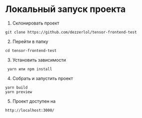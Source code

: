 # Локальный запуск проекта
1. Склонировать проект

````
git clone https://github.com/dezzerlol/tensor-frontend-test
````


2. Перейти в папку
   
````
cd tensor-frontend-test
````

3. Установить зависимости
   
````
 yarn или npm install
````

4. Собрать и запустить проект
   
````
yarn build
yarn preview
````

5. Проект доступен на

````
http://localhost:3000/
````